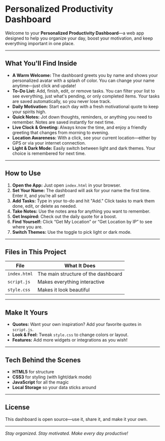 # Personalized Productivity Dashboard

Welcome to your **Personalized Productivity Dashboard**—a web app designed to help you organize your day, boost your motivation, and keep everything important in one place.

---

## What You'll Find Inside

- **A Warm Welcome:** The dashboard greets you by name and shows your personalized avatar with a splash of color. You can change your name anytime—just click and update!
- **To-Do List:** Add, finish, edit, or remove tasks. You can filter your list to see everything, just what's pending, or only completed items. Your tasks are saved automatically, so you never lose track.
- **Daily Motivation:** Start each day with a fresh motivational quote to keep your spirits high.
- **Quick Notes:** Jot down thoughts, reminders, or anything you need to remember. Notes are saved instantly for next time.
- **Live Clock & Greeting:** Always know the time, and enjoy a friendly greeting that changes from morning to evening.
- **Location Awareness:** With a click, see your current location—either by GPS or via your internet connection.
- **Light & Dark Mode:** Easily switch between light and dark themes. Your choice is remembered for next time.

---

## How to Use

1. **Open the App:** Just open `index.html` in your browser.
2. **Set Your Name:** The dashboard will ask for your name the first time. Enter it, and you’re all set!
3. **Add Tasks:** Type in your to-do and hit "Add." Click tasks to mark them done, edit, or delete as needed.
4. **Take Notes:** Use the notes area for anything you want to remember.
5. **Get Inspired:** Check out the daily quote for a boost.
6. **Find Yourself:** Click “Get My Location” or “Get Location by IP” to see where you are.
7. **Switch Themes:** Use the toggle to pick light or dark mode.

---

## Files in This Project

| File         | What It Does                        |
|--------------|-------------------------------------|
| `index.html` | The main structure of the dashboard |
| `script.js`  | Makes everything interactive        |
| `style.css`  | Makes it look beautiful             |

---

## Make It Yours

- **Quotes:** Want your own inspiration? Add your favorite quotes in `script.js`.
- **Look & Feel:** Tweak `style.css` to change colors or layout.
- **Features:** Add more widgets or integrations as you wish!

---

## Tech Behind the Scenes

- **HTML5** for structure
- **CSS3** for styling (with light/dark mode)
- **JavaScript** for all the magic
- **Local Storage** so your data sticks around

---

## License

This dashboard is open source—use it, share it, and make it your own.

---

*Stay organized. Stay motivated. Make every day productive!*
